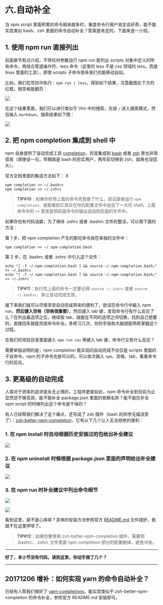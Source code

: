 # 六.自动补全

当 npm script 里面积累的命令越来越多时，重度命令行用户肯定会好奇，能不能实现类似 bash、zsh 里面的命令自动补全？答案是肯定的，下面来逐一介绍。

## 1. 使用 npm run 直接列出

前面章节有过介绍，不带任何参数运行 npm run 能列出 scripts 对象中定义的所有命令，再结合管道操作符、less 命令（这里的 less 不是 css 领域的 less，而是 linux 里面的工具），即使 scripts 子命令很多我们也能移动自如。

比如，我们在项目中执行：`npm run | less`，得到如下结果，注意截图左下方的红框，按空格能翻页：

![](https://user-gold-cdn.xitu.io/2017/12/3/1601bcdae64f00ea?w=1094&h=715&f=png&s=101307)

在这个结果里面，我们可以进行类似于 Vim 中的搜索，先按 `/` 进入搜索模式，然后输入 `markdown`，搜索结果如下图：

![](https://user-gold-cdn.xitu.io/2017/12/3/1601bcdd6b736441?w=1100&h=399&f=png&s=59941)

## 2. 把 npm completion 集成到 shell 中

npm 自身提供了自动完成工具 [completion](https://docs.npmjs.com/cli/completion)，将其集成到 [bash](https://www.gnu.org/software/bash) 或者 [zsh](https://github.com/robbyrussell/oh-my-zsh) 里也非常容易（顺便说一句，早期我是 bash 的忠实用户，两年前切换到 zsh，就再也没回头）。

官方文档里面的集成方法如下：
ß
```
npm completion >> ~/.bashrc
npm completion >> ~/.zshrc

```

> **TIP#10**：如果你好奇上面的命令究竟做了什么，尝试直接运行 `npm completion`，就能看到它其实在你的配置文件中追加了一大坨 shell。上面命令中的 `>>` 意思是把前面命令的输出追加到后面的文件中。

如果你也有代码洁癖，为了保持 .zshrc 或者 .bashrc 文件的整洁，可以用下面的方法：

第 1 步，把 npm completion 产生的那坨命令放在单独的文件中：

```
npm completion >> ~/.npm-completion.bash

```

第 2 步，在 .bashrc 或者 .zshrc 中引入这个文件：

```
echo "[ -f ~/.npm-completion.bash ] && source ~/.npm-completion.bash;" >> ~/.bashrc
echo "[ -f ~/.npm-completion.bash ] && source ~/.npm-completion.bash;" >> ~/.zshrc

```

> **TIP#11**：执行完上面的命令一定要记得 `source ~/.zshrc` 或者 `source ~/.bashrc`，来让自动完成生效。

接下来我们就可以尽情享受自动完成带来的便利了，尝试在命令行中输入 npm run，**然后键入空格（空格很重要）**，然后键入 tab 键，发现命令行有什么反应了么？在列出备选项之后，继续按 tab，就能在不同的选项之间切换，找到自己想要的，直接回车就能完成命令补全。多练习几次，你的手指和大脑就能熟练掌握这个过程。

在我们的项目目录里面键入 `npm run cov` 再键入 tab 键，命令行又有什么反应？

需要单独说明的是，npm completion 能实现的自动完成不仅仅是 scripts 里面的子自命令，npm 的子命令也是可以的，可以依次输入 `npm`、空格、tab，看看命令行的反应。

## 3. 更高级的自动完成

人类对于效率的追求是永无止境的，工程师更是如此，npm 命令补全到目前为止显然还不够高效，能不能补全 package.json 里面的依赖名称？能不能在补全 npm script 的时候列出这个命令是干啥的？

有人已经帮我们解决了这个痛点，还写成了 zsh 插件（bash 的同学无福消受了）：[zsh-better-npm-completion](https://github.com/lukechilds/zsh-better-npm-completion)，它有以下几个让人无法拒绝的便利：

### 1\. 在 npm install 时自动根据历史安装过的包给出补全建议

![](https://user-gold-cdn.xitu.io/2017/12/3/1601bce81ef5dac6?w=1267&h=249&f=png&s=65352)

### 2\. 在 npm uninstall 时候根据 package.json 里面的声明给出补全建议

![](https://user-gold-cdn.xitu.io/2017/12/3/1601bcec1c11549f?w=1263&h=114&f=png&s=26712)

### 3\. 在 npm run 时补全建议中列出命令细节

![](https://user-gold-cdn.xitu.io/2017/12/3/1601bcf08dc06346?w=1256&h=331&f=png&s=78999)

![](https://user-gold-cdn.xitu.io/2017/12/3/1601bcf1e3a37f16?w=1263&h=222&f=png&s=49982)

看到这里，是不是心痒痒？具体的安装方法参照官方 [README.md](https://github.com/lukechilds/zsh-better-npm-completion) 文件就好，我就不在这里啰嗦了。

> **TIP#12**：如果你要使用 zsh-better-npm-completion 插件，需要把 .bashrc、.zshrc 文件里面 npm completion 部分的配置删掉，避免冲突。

---

**好了，本小节没有代码，读到这里，你动手做了几个？**

---

## 20171206 增补：如何实现 yarn 的命令自动补全？

已经有人帮我们做好了 [yarn-completions](https://github.com/mklabs/yarn-completions)，能实现类似于 zsh-better-npm-completion 的命令补全，参照官方 README.md 安装即可。
